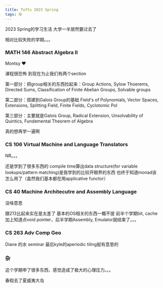 ```yaml
---
title: Tufts 2023 Spring
tags: 杂
---
```


2023 Spring的学习生活 大学一半居然要过去了

<!--more-->

相对比较失败的学期。。。

### MATH 146 Abstract Algebra II

Montsy ❤️

课程很恐怖 到现在为止我们有两个section

第一部分：把group相关的东西捡起来：Group Actions, Sylow Thoerems, Directed Sums, Classification of Finite Abelian Groups, Solvable groups

第二部分：搭建到Galois Group的基础 Field's of Polynomials, Vector Spaces, Extensions, Splitting Field, Finite Fields, Cyclotomic Pol

第三部分：主要就是Galois Group, Radical Extension, Unsolvability of Quintics, Fundemental Theorem of Algebra

真的想再学一遍啊

### CS 106 Virtual Machine and Language Translators

NR。。。

还是学到了很多东西的 compile time算出data structure(for variable lookups/pattern matching)是我学到的比较开眼界的东西 也终于知道monad该怎么用了（虽然我们基本都在用applicative functor）

### CS 40 Machine Architecutre and Assembly Language

没啥意思

跟213比起来实在是太差了 基本的OS相关的东西一概不提 前半个学期bit, cache加上知道点void pointer，后半学期Assembly, Emulator就结束了。。。

### CS 263 Adv Comp Geo

Diane 的水 seminar 最后kyle的aperiodic tiling挺有意思的

### 杂

这个学期申了很多东西，感觉造成了极大的心理压力。。。

春假去了夏威夷大岛

